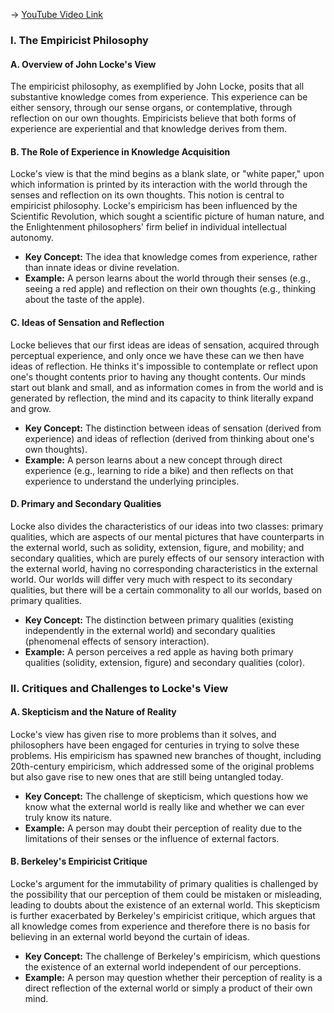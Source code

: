 -> [YouTube Video Link](https://www.youtube.com/watch?v=Tbj5zPodsZo&list=PLdLiRaajwSXSCRO9OwI0M9kfgcsPwq4gH&index=12&pp=iAQB)

### I. The Empiricist Philosophy
#### A. Overview of John Locke's View

The empiricist philosophy, as exemplified by John Locke, posits that all substantive knowledge comes from experience. This experience can be either sensory, through our sense organs, or contemplative, through reflection on our own thoughts. Empiricists believe that both forms of experience are experiential and that knowledge derives from them.

#### B. The Role of Experience in Knowledge Acquisition

Locke's view is that the mind begins as a blank slate, or "white paper," upon which information is printed by its interaction with the world through the senses and reflection on its own thoughts. This notion is central to empiricist philosophy. Locke's empiricism has been influenced by the Scientific Revolution, which sought a scientific picture of human nature, and the Enlightenment philosophers' firm belief in individual intellectual autonomy.

*   **Key Concept:** The idea that knowledge comes from experience, rather than innate ideas or divine revelation.
*   **Example:** A person learns about the world through their senses (e.g., seeing a red apple) and reflection on their own thoughts (e.g., thinking about the taste of the apple).

#### C. Ideas of Sensation and Reflection

Locke believes that our first ideas are ideas of sensation, acquired through perceptual experience, and only once we have these can we then have ideas of reflection. He thinks it's impossible to contemplate or reflect upon one's thought contents prior to having any thought contents. Our minds start out blank and small, and as information comes in from the world and is generated by reflection, the mind and its capacity to think literally expand and grow.

*   **Key Concept:** The distinction between ideas of sensation (derived from experience) and ideas of reflection (derived from thinking about one's own thoughts).
*   **Example:** A person learns about a new concept through direct experience (e.g., learning to ride a bike) and then reflects on that experience to understand the underlying principles.

#### D. Primary and Secondary Qualities

Locke also divides the characteristics of our ideas into two classes: primary qualities, which are aspects of our mental pictures that have counterparts in the external world, such as solidity, extension, figure, and mobility; and secondary qualities, which are purely effects of our sensory interaction with the external world, having no corresponding characteristics in the external world. Our worlds will differ very much with respect to its secondary qualities, but there will be a certain commonality to all our worlds, based on primary qualities.

*   **Key Concept:** The distinction between primary qualities (existing independently in the external world) and secondary qualities (phenomenal effects of sensory interaction).
*   **Example:** A person perceives a red apple as having both primary qualities (solidity, extension, figure) and secondary qualities (color).

### II. Critiques and Challenges to Locke's View
#### A. Skepticism and the Nature of Reality

Locke's view has given rise to more problems than it solves, and philosophers have been engaged for centuries in trying to solve these problems. His empiricism has spawned new branches of thought, including 20th-century empiricism, which addressed some of the original problems but also gave rise to new ones that are still being untangled today.

*   **Key Concept:** The challenge of skepticism, which questions how we know what the external world is really like and whether we can ever truly know its nature.
*   **Example:** A person may doubt their perception of reality due to the limitations of their senses or the influence of external factors.

#### B. Berkeley's Empiricist Critique

Locke's argument for the immutability of primary qualities is challenged by the possibility that our perception of them could be mistaken or misleading, leading to doubts about the existence of an external world. This skepticism is further exacerbated by Berkeley's empiricist critique, which argues that all knowledge comes from experience and therefore there is no basis for believing in an external world beyond the curtain of ideas.

*   **Key Concept:** The challenge of Berkeley's empiricism, which questions the existence of an external world independent of our perceptions.
*   **Example:** A person may question whether their perception of reality is a direct reflection of the external world or simply a product of their own mind.